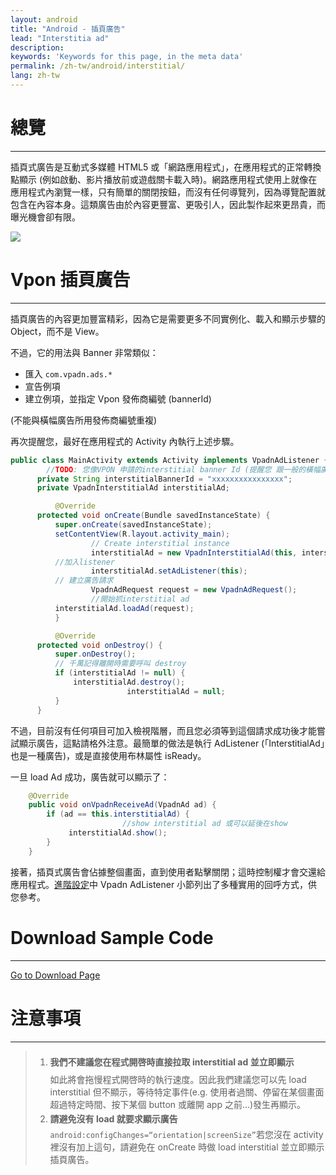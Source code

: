 ```yaml
---
layout: android
title: "Android - 插頁廣告"
lead: "Interstitia ad"
description: 
keywords: 'Keywords for this page, in the meta data'
permalink: /zh-tw/android/interstitial/
lang: zh-tw
---
```


# 總覽
---
插頁式廣告是互動式多媒體 HTML5 或「網路應用程式」，在應用程式的正常轉換點顯示 (例如啟動、影片播放前或遊戲關卡載入時)。網路應用程式使用上就像在應用程式內瀏覽一樣，只有簡單的關閉按鈕，而沒有任何導覽列，因為導覽配置就包含在內容本身。這類廣告由於內容更豐富、更吸引人，因此製作起來更昂貴，而曝光機會卻有限。

![]({{site.imgurl}}/Interstitial.png)

# Vpon 插頁廣告
---
插頁廣告的內容更加豐富精彩，因為它是需要更多不同實例化、載入和顯示步驟的 Object，而不是 View。

不過，它的用法與 Banner 非常類似：

* 匯入 `com.vpadn.ads.*`
* 宣告例項
* 建立例項，並指定 Vpon 發佈商編號 (bannerId)

(不能與橫幅廣告所用發佈商編號重複)

再次提醒您，最好在應用程式的 Activity 內執行上述步驟。

```java
public class MainActivity extends Activity implements VpadnAdListener {
        //TODO: 您像VPON 申請的interstitial banner Id (提醒您 跟一般的橫幅廣告banner ID是不同的)
      private String interstitialBannerId = "xxxxxxxxxxxxxxxx";
      private VpadnInterstitialAd interstitialAd;

          @Override
      protected void onCreate(Bundle savedInstanceState) {
          super.onCreate(savedInstanceState);
          setContentView(R.layout.activity_main);
                  // Create interstitial instance
                  interstitialAd = new VpadnInterstitialAd(this, interstitialBannerId, "TW");
          //加入listener
                  interstitialAd.setAdListener(this);
          // 建立廣告請求
                  VpadnAdRequest request = new VpadnAdRequest();
                  //開始抓interstitial ad
          interstitialAd.loadAd(request);
          }

          @Override
      protected void onDestroy() {
          super.onDestroy();
          // 千萬記得離開時需要呼叫 destroy
          if (interstitialAd != null) {
              interstitialAd.destroy();
                          interstitialAd = null;
          }
      }
```

不過，目前沒有任何項目可加入檢視階層，而且您必須等到這個請求成功後才能嘗試顯示廣告，這點請格外注意。最簡單的做法是執行 AdListener (「InterstitialAd」也是一種廣告)，或是直接使用布林屬性 isReady。

一旦 load Ad 成功，廣告就可以顯示了：

```java
    @Override
    public void onVpadnReceiveAd(VpadnAd ad) {
        if (ad == this.interstitialAd) {
                         //show interstitial ad 或可以延後在show
             interstitialAd.show();
        }
    }
```

接著，插頁式廣告會佔據整個畫面，直到使用者點擊關閉；這時控制權才會交還給應用程式。[進階設定]中 Vpadn AdListener 小節列出了多種實用的回呼方式，供您參考。

# Download Sample Code
--- 
[Go to Download Page]

# 注意事項
---
> 1. <span style="line-height:2.5em">**我們不建議您在程式開啓時直接拉取 interstitial ad 並立即顯示**<br></span>
如此將會拖慢程式開啓時的執行速度。因此我們建議您可以先 load interstitial 但不顯示，等待特定事件(e.g. 使用者過關、停留在某個畫面超過特定時間、按下某個 button 或離開 app 之前...)發生再顯示。
> 2. <span style="line-height:2em"> **請避免沒有 load 就要求顯示廣告** <br> </span>
`android:configChanges=“orientation|screenSize”`若您沒在 activity 裡沒有加上這句，請避免在 onCreate 時做 load interstitial 並立即顯示插頁廣告。




[Go to Download Page]:{{site.baseurl}}/zh-tw/android/download
[進階設定]: {{site.baseurl}}/zh-tw/android/advanced
